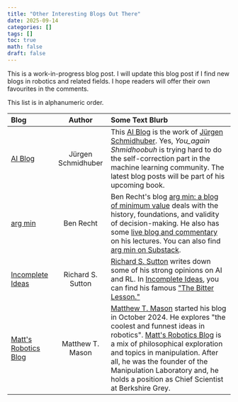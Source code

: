 ```yaml
---
title: "Other Interesting Blogs Out There"
date: 2025-09-14
categories: []
tags: []
toc: true
math: false
draft: false
---
```



This is a work-in-progress blog post.
I will update this blog post if I find new blogs in robotics and related fields.
I hope readers will offer their own favourites in the comments.

This list is in alphanumeric order.


<!--
**AI Blog** by Jürgen Schmidhuber

This [AI Blog](https://people.idsia.ch/~juergen/blog.html) is the work of [Jürgen Schmidhuber](https://en.wikipedia.org/wiki/J%C3%BCrgen_Schmidhuber).
Yes, _You\_again Shmidhoobuh_ is trying hard to do the self-correction part in the machine learning community.
The latest blog posts will be part of his upcoming book.


**arg min** by Ben Recht

Ben Recht's blog [arg min: a blog of minimum value](https://www.argmin.net/) deals with the history, foundations, and validity of decision-making.
He also has some [live blog and commentary](https://www.argmin.net/p/lecture-blogs) on his lectures.
You can also find [arg min on Substack](https://substack.com/@beenwrekt).


**Incomplete Ideas** by Richard S. Sutton

[Richard S. Sutton](https://en.wikipedia.org/wiki/Richard_S._Sutton) writes down some of his strong opinions on AI and RL.  
In [Incomplete Ideas](http://www.incompleteideas.net/), you can find his famous ["The Bitter Lesson."](http://www.incompleteideas.net/IncIdeas/BitterLesson.html)


**Matt's Robotics Blog** by Matthew T. Mason

[Matthew T. Mason](https://en.wikipedia.org/wiki/Matthew_T._Mason) started his blog in October 2024.
He explores "the coolest and funnest ideas in robotics".
[Matt's Robotics Blog](https://mtmason.com/matt-mason-robotics-blog/) is a mix of philosophical exploration and topics in manipulation.
After all, he was the founder of the Manipulation Laboratory and, he holds a position as Chief Scientist at Berkshire Grey.
-->

| Blog                                                                  |       Author        | Some Text Blurb                                                                                                                                                                                                                                                                                                                                                                                                                   |
|:----------------------------------------------------------------------|:-------------------:|:----------------------------------------------------------------------------------------------------------------------------------------------------------------------------------------------------------------------------------------------------------------------------------------------------------------------------------------------------------------------------------------------------------------------------------|
| [AI Blog](https://people.idsia.ch/~juergen/blog.html)                 | Jürgen Schmidhuber  | This [AI Blog](https://people.idsia.ch/~juergen/blog.html) is the work of [Jürgen Schmidhuber](https://en.wikipedia.org/wiki/J%C3%BCrgen_Schmidhuber). Yes, _You\_again Shmidhoobuh_ is trying hard to do the self-correction part in the machine learning community. The latest blog posts will be part of his upcoming book.                                                                                                    |
| [arg min](https://www.argmin.net/)                                    |      Ben Recht      | Ben Recht's blog [arg min: a blog of minimum value](https://www.argmin.net/) deals with the history, foundations, and validity of decision-making. He also has some [live blog and commentary](https://www.argmin.net/p/lecture-blogs) on his lectures. You can also find [arg min on Substack](https://substack.com/@beenwrekt).                                                                                                 |
| [Incomplete Ideas](http://www.incompleteideas.net/)                   |  Richard S. Sutton  | [Richard S. Sutton](https://en.wikipedia.org/wiki/Richard_S._Sutton) writes down some of his strong opinions on AI and RL.  In [Incomplete Ideas](http://www.incompleteideas.net/), you can find his famous ["The Bitter Lesson."](http://www.incompleteideas.net/IncIdeas/BitterLesson.html)                                                                                                                                     |
| [Matt's Robotics Blog](https://mtmason.com/matt-mason-robotics-blog/) |  Matthew T. Mason   | [Matthew T. Mason](https://en.wikipedia.org/wiki/Matthew_T._Mason) started his blog in October 2024. He explores "the coolest and funnest ideas in robotics". [Matt's Robotics Blog](https://mtmason.com/matt-mason-robotics-blog/) is a mix of philosophical exploration and topics in manipulation. After all, he was the founder of the Manipulation Laboratory and, he holds a position as Chief Scientist at Berkshire Grey. |


